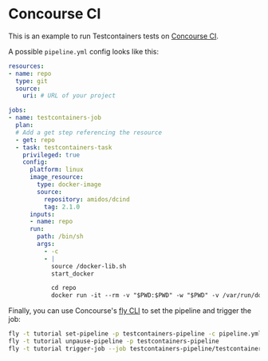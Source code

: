 # Concourse CI

This is an example to run Testcontainers tests on [Concourse CI](https://concourse-ci.org/).

A possible `pipeline.yml` config looks like this:

```yaml
resources:
- name: repo
  type: git
  source:
    uri: # URL of your project

jobs:
- name: testcontainers-job
  plan:
  # Add a get step referencing the resource
  - get: repo
  - task: testcontainers-task
    privileged: true
    config:
      platform: linux
      image_resource:
        type: docker-image
        source:
          repository: amidos/dcind
          tag: 2.1.0
      inputs:
      - name: repo
      run:
        path: /bin/sh
        args: 
          - -c
          - |
            source /docker-lib.sh
            start_docker

            cd repo
            docker run -it --rm -v "$PWD:$PWD" -w "$PWD" -v /var/run/docker.sock:/var/run/docker.sock golang:1.24 go test ./...
```

Finally, you can use Concourse's [fly CLI](https://concourse-ci.org/fly.html) to set the pipeline and trigger the job:

```bash
fly -t tutorial set-pipeline -p testcontainers-pipeline -c pipeline.yml
fly -t tutorial unpause-pipeline -p testcontainers-pipeline
fly -t tutorial trigger-job --job testcontainers-pipeline/testcontainers-job --watch
```
